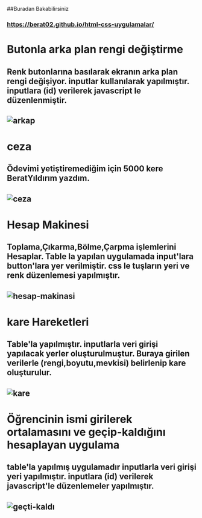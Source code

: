##Buradan Bakabilirsiniz
### https://berat02.github.io/html-css-uygulamalar/
# Butonla arka plan rengi değiştirme 
Renk butonlarına basılarak ekranın arka plan rengi değişiyor.
inputlar kullanılarak yapılmıştır.
inputlara (id) verilerek javascript le düzenlenmiştir.
-----------------------------------------------------------------
![arkap](https://user-images.githubusercontent.com/46842295/79462611-69b44a80-8000-11ea-8f1d-1cd77c901a63.PNG)
-----------------------------------------------------------------
# ceza
Ödevimi yetiştiremediğim için 5000 kere BeratYıldırım yazdım.
-----------------------------------------------------------------
![ceza](https://user-images.githubusercontent.com/46842295/79462722-936d7180-8000-11ea-8282-890f661f8b18.PNG)
-----------------------------------------------------------------
# Hesap Makinesi
Toplama,Çıkarma,Bölme,Çarpma işlemlerini Hesaplar.
Table la yapılan uygulamada input'lara button'lara yer verilmiştir.
css le tuşların yeri ve renk düzenlemesi yapılmıştır.
-----------------------------------------------------------------
![hesap-makinasi](https://user-images.githubusercontent.com/46842295/79459333-ceb97180-7ffb-11ea-948f-4afcc74f92eb.PNG)
-----------------------------------------------------------------
# kare Hareketleri
 Table'la yapılmıştır.
 inputlarla veri girişi yapılacak yerler oluşturulmuştur.
 Buraya girilen verilerle (rengi,boyutu,mevkisi) belirlenip kare oluşturulur.
----------------------------------------------------------------
![kare](https://user-images.githubusercontent.com/46842295/79462833-b6982100-8000-11ea-985c-7750bb9a40fa.PNG)
-----------------------------------------------------------------
# Öğrencinin ismi girilerek ortalamasını ve geçip-kaldığını hesaplayan uygulama
table'la yapılmış uygulamadır
inputlarla veri girişi yeri yapılmıştır.
inputlara (id) verilerek javascript'le düzenlemeler yapılmıştır.
-----------------------------------------------------------------
![geçti-kaldı](https://user-images.githubusercontent.com/46842295/79462947-dfb8b180-8000-11ea-91cd-9c28bfbaa621.PNG)
-----------------------------------------------------------------
